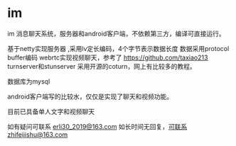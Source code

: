 # im
im 消息聊天系统，服务器和android客户端，不依赖第三方，编译可直接运行。

基于netty实现服务器 ,采用lv定长编码，4个字节表示数据长度
数据采用protocol buffer编码
webrtc实现视频聊天，参考了 https://github.com/taxiao213
turnserver和stunserver 采用开源的coturn，网上有比较多的教程。

数据库为mysql

android客户端写的比较水，仅仅是实现了聊天和视频功能。

目前已具备单人文字和视频聊天

如有疑问可联系
erli30_2019@163.com
如长时间无回复，可联系zhifeijishu@163.com
